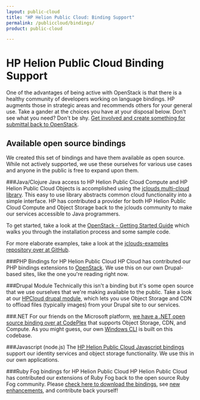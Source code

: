 ```yaml
---
layout: public-cloud
title: "HP Helion Public Cloud: Binding Support"
permalink: /publiccloud/bindings/
product: public-cloud

---
```

<!--PUBLISHED-->
# HP Helion Public Cloud Binding Support

One of the advantages of being active with OpenStack is that there is a healthy community of developers working on language bindings.  HP augments those in strategic areas and recommends others for your general use.  Take a gander at the choices you have at your disposal below.  Don't see what you need?  Don't be shy. [Get involved and create something for submittal back to OpenStack](http://openstack.org/community).

## Available open source bindings
We created this set of bindings and have them available as open source.  While not actively supported, we use these ourselves for various use cases and anyone in the public is free to expand upon them.

###Java/Clojure
Java access to HP Helion Public Cloud Compute and HP Helion Public Cloud Objects is accomplished using the [jclouds multi-cloud library](https://jclouds.apache.org).  This easy to use library abstracts common cloud functionality into a simple interface.  HP has contributed a provider for both HP Helion Public Cloud Compute and Object Storage back to the jclouds community to make our services accessible to Java programmers.

To get started, take a look at the [OpenStack - Getting Started Guide](http://jclouds.apache.org/guides/openstack) which walks you through the installation process and some sample code.

For more elaborate examples, take a look at the [jclouds-examples repository over at GitHub](https://github.com/jclouds/jclouds-examples).

###PHP Bindings for HP Helion Public Cloud
HP Cloud has contributed our PHP bindings extensions to [OpenStack](http://hpcloud.github.com/HPCloud-PHP). We use this on our own Drupal-based sites, like the one you're reading right now.

###Drupal Module
Technically this isn't a binding but it's some open source that we use ourselves that we're making available to the public.  Take a look at our [HPCloud drupal module](http://drupal.org/project/hpcloud), which lets you use Object Storage and CDN to offload files (typically images) from your Drupal site to our services.

###.NET
For our friends on the Microsoft platform, [we have a .NET open source binding over at CodePlex](http://hpcloud.codeplex.com/) that supports Object Storage, CDN, and Compute.  As you might guess, our own [Windows CLI](/publiccloud/cli/windows/) is built on this codebase.

###Javascript (node.js)
The [HP Helion Public Cloud Javascript bindings](http://hpcloud.github.io/hpcloud-js/) support our identity services and object storage functionality. We use this in our own applications.

###Ruby Fog bindings for HP Helion Public Cloud
HP Helion Public Cloud has contributed our extensions of Ruby Fog back to the open source Ruby Fog community. Please [check here to download the bindings](http://rubygems.org/gems/fog), see [new enhancements](https://github.com/fog/fog/blob/master/lib/fog/hp/README.md), and contribute back yourself!

